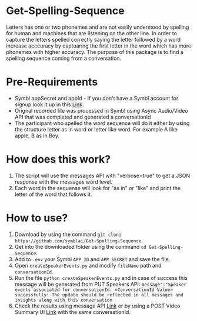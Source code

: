 # Get-Spelling-Sequence
Letters has one or two phonemes and are not easily understood by spelling for human and machines that are listening on the other line. In order to capture the letters spelled correctly saying the letter followed by a word increase acccuracy by captuaring the first letter in the word which has more phonemes with higher accuracy. 
The purpose of this package is to find a spelling sequence coming from a conversation.   

# Pre-Requirements
- Symbl appSecret and appId - If you don't have a Symbl account for signup look it up in this [Link](https://platform.symbl.ai/#/signup?utm_source=get-info&utm_medium=guy&utm_campaign=rep).
- Orignal recorded file was processed in Symbl using Async Audio/Video API that was completed and generated a conversationId
- The participant who spelled the word sequence will do it either by using the structure letter as in word or letter like word. For example A like apple, B as in Boy. 

# How does this work?
1. The script will use the messages API with "verbose=true" to get a JSON response with the messages word level.
2. Each word in the sequense will look for "as in" or "like" and print the letter of the word that follows it. 

# How to use?
1. Download by using the command ```git clone https://github.com/symblai/Get-Spelling-Sequence```.
2. Get into the downloaded folder using the command ```cd Get-Spelling-Sequence```.
3. Add to ```.env``` your Symbl ```APP_ID``` and ```APP_SECRET``` and save the file.
4. Open ```createSpeakerEvents.py``` and modify ```fileName``` path and ```conversationId```.
5. Run the file ```python createSpeakerEvents.py``` and in case of success this message will be generated from PUT Speakers API: ```message":"Speaker events associated for conversationId: <ConversationId Value> successfully! The update should be reflected in all messages and insights along with this conversation``` 
6. Check the results using message API [Link](https://docs.symbl.ai/docs/conversation-api/messages) or by using a POST Video Summary UI [Link](https://docs.symbl.ai/docs/api-reference/experience-api/post-video-summary-ui) with the same conversationId. 
